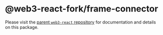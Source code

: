 # @web3-react-fork/frame-connector

Please visit the [parent `web3-react` repository](https://github.com/NoahZinsmeister/web3-react) for documentation and details on this package.
